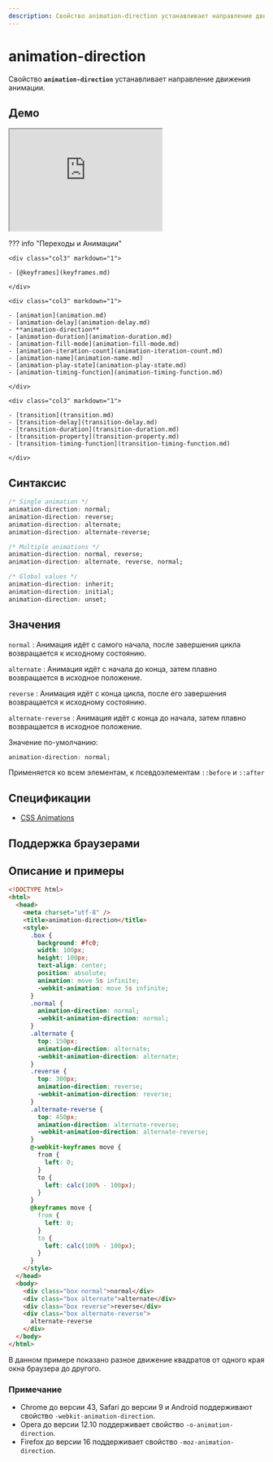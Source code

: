```yaml
---
description: Свойство animation-direction устанавливает направление движения анимации
---
```


# animation-direction

Свойство **`animation-direction`** устанавливает направление движения анимации.

## Демо

<iframe class="interactive is-default-height" height="200" src="https://interactive-examples.mdn.mozilla.net/pages/css/animation-direction.html" title="MDN Web Docs Interactive Example" loading="lazy" data-readystate="complete"></iframe>

??? info "Переходы и Анимации"

    <div class="col3" markdown="1">

    - [@keyframes](keyframes.md)

    </div>

    <div class="col3" markdown="1">

    - [animation](animation.md)
    - [animation-delay](animation-delay.md)
    - **animation-direction**
    - [animation-duration](animation-duration.md)
    - [animation-fill-mode](animation-fill-mode.md)
    - [animation-iteration-count](animation-iteration-count.md)
    - [animation-name](animation-name.md)
    - [animation-play-state](animation-play-state.md)
    - [animation-timing-function](animation-timing-function.md)

    </div>

    <div class="col3" markdown="1">

    - [transition](transition.md)
    - [transition-delay](transition-delay.md)
    - [transition-duration](transition-duration.md)
    - [transition-property](transition-property.md)
    - [transition-timing-function](transition-timing-function.md)

    </div>

## Синтаксис

```css
/* Single animation */
animation-direction: normal;
animation-direction: reverse;
animation-direction: alternate;
animation-direction: alternate-reverse;

/* Multiple animations */
animation-direction: normal, reverse;
animation-direction: alternate, reverse, normal;

/* Global values */
animation-direction: inherit;
animation-direction: initial;
animation-direction: unset;
```

## Значения

`normal`
: Анимация идёт с самого начала, после завершения цикла возвращается к исходному состоянию.

`alternate`
: Анимация идёт с начала до конца, затем плавно возвращается в исходное положение.

`reverse`
: Анимация идёт с конца цикла, после его завершения возвращается к исходному состоянию.

`alternate-reverse`
: Анимация идёт с конца до начала, затем плавно возвращается в исходное положение.

Значение по-умолчанию:

```css
animation-direction: normal;
```

Применяется ко всем элементам, к псевдоэлементам `::before` и `::after`

## Спецификации

- [CSS Animations](http://dev.w3.org/csswg/css-animations/#animation-direction)

## Поддержка браузерами

<p class="ciu_embed" data-feature="css-animation" data-periods="future_1,current,past_1,past_2"></p>

## Описание и примеры

```html
<!DOCTYPE html>
<html>
  <head>
    <meta charset="utf-8" />
    <title>animation-direction</title>
    <style>
      .box {
        background: #fc0;
        width: 100px;
        height: 100px;
        text-align: center;
        position: absolute;
        animation: move 5s infinite;
        -webkit-animation: move 5s infinite;
      }
      .normal {
        animation-direction: normal;
        -webkit-animation-direction: normal;
      }
      .alternate {
        top: 150px;
        animation-direction: alternate;
        -webkit-animation-direction: alternate;
      }
      .reverse {
        top: 300px;
        animation-direction: reverse;
        -webkit-animation-direction: reverse;
      }
      .alternate-reverse {
        top: 450px;
        animation-direction: alternate-reverse;
        -webkit-animation-direction: alternate-reverse;
      }
      @-webkit-keyframes move {
        from {
          left: 0;
        }
        to {
          left: calc(100% - 100px);
        }
      }
      @keyframes move {
        from {
          left: 0;
        }
        to {
          left: calc(100% - 100px);
        }
      }
    </style>
  </head>
  <body>
    <div class="box normal">normal</div>
    <div class="box alternate">alternate</div>
    <div class="box reverse">reverse</div>
    <div class="box alternate-reverse">
      alternate-reverse
    </div>
  </body>
</html>
```

В данном примере показано разное движение квадратов от одного края окна браузера до другого.

### Примечание

- Chrome до версии 43, Safari до версии 9 и Android поддерживают свойство `-webkit-animation-direction`.
- Opera до версии 12.10 поддерживает свойство `-o-animation-direction`.
- Firefox до версии 16 поддерживает свойство `-moz-animation-direction`.
